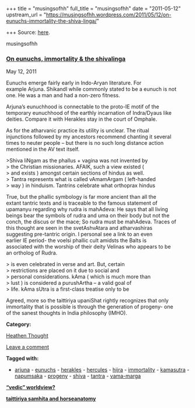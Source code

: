 +++
title = "musingsofhh"
full_title = "musingsofhh"
date = "2011-05-12"
upstream_url = "https://musingsofhh.wordpress.com/2011/05/12/on-eunuchs-immortality-the-shiva-linga/"

+++
Source: [here](https://musingsofhh.wordpress.com/2011/05/12/on-eunuchs-immortality-the-shiva-linga/).


musingsofhh


### [On eunuchs, immortality & the shivalinga](https://musingsofhh.wordpress.com/2011/05/12/on-eunuchs-immortality-the-shiva-linga/)

May 12, 2011

Eunuchs emerge fairly early in Indo-Aryan literature. For  
example Arjuna. ShikandI while commonly stated to be a eunuch is not  
one. He was a man and had a non-zero fitness.

Arjuna’s eunuchhood is connectable to the proto-IE motif of the  
temporary eunuchhood of the earthly incarnation of Indra/Dyaus like  
deities. Compare it with Herakles stay in the court of Omphale.

As for the atharvanic practice its utility is unclear. The ritual  
injunctions followed by my ancestors recommend chanting it several  
times to neuter people – but there is no such long distance action  
mentioned in the AV text itself.

\>Shiva liNgam as the phallus + vagina was not invented by  
\> the Christian missionaries. AFAIK, such a view existed (  
\> and exists ) amongst certain sections of hindus as well.  
\> Tantra represents what is called vAmamArgam ( left-handed  
\> way ) in hinduism. Tantrins celebrate what orthoprax hindus

True, but the phallic symbology is far more ancient than all the  
extant tantric texts and is traceable to the famous statement of  
upamanyu regarding why rudra is mahAdeva: He says that all living  
beings bear the symbols of rudra and uma on their body but not the  
conch, the discus or the mace; So rudra must be mahAdeva. Traces of  
this thought are seen in the svetAshvAtara and atharvashiras  
suggesting pre-tantric origin. I personal see a link to an even  
earlier IE period- the voelsi phallic cult amidsts the Balts is  
associated with the worship of their deity Velinas who appears to be  
an ortholog of Rudra.

\> is even celebrated in verse and art. But, certain  
\> restrictions are placed on it due to social and  
\> personal considerations. kAma ( which is much more than  
\> lust ) is considered a purushArtha – a valid goal of  
\> life. kAma sUtra is a first-class treatise only to be

Agreed, more so the taittiriya upaniShat rightly recognizes that only  
immortality that is possible is through the generation of progeny- one  
of the sanest thoughts in India philosophy (IMHO).

**Category:**

[Heathen Thought](https://musingsofhh.wordpress.com/category/heathen-thought/)

[Leave a comment](https://musingsofhh.wordpress.com/2011/05/12/on-eunuchs-immortality-the-shiva-linga/#respond)

**Tagged with:**

-   [arjuna](https://musingsofhh.wordpress.com/tag/arjuna/) -   [eunuchs](https://musingsofhh.wordpress.com/tag/eunuchs/) -   [herakles](https://musingsofhh.wordpress.com/tag/herakles/) -   [hercules](https://musingsofhh.wordpress.com/tag/hercules/) -   [hijra](https://musingsofhh.wordpress.com/tag/hijra/) -   [immortality](https://musingsofhh.wordpress.com/tag/immortality/) -   [kamasutra](https://musingsofhh.wordpress.com/tag/kamasutra/) -   [napumsaka](https://musingsofhh.wordpress.com/tag/napumsaka/) -   [progeny](https://musingsofhh.wordpress.com/tag/progeny/) -   [shiva](https://musingsofhh.wordpress.com/tag/shiva/) -   [tantra](https://musingsofhh.wordpress.com/tag/tantra/) -   [vama-marga](https://musingsofhh.wordpress.com/tag/vama-marga/)

**[“vedic” worldview?](https://musingsofhh.wordpress.com/2011/05/12/vedic-worldview/)**

**[taittiriya samhita and horseanatomy](https://musingsofhh.wordpress.com/2011/05/12/taittiriya-samhita-and-horse-anatomy/)**
